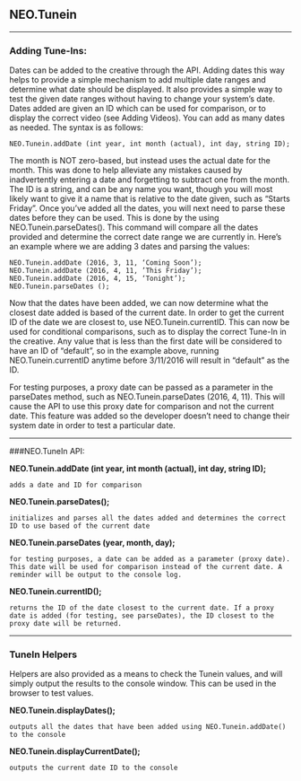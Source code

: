 ## NEO.Tunein

---

### Adding Tune-Ins:

Dates can be added to the creative through the API. Adding dates this way helps to provide a simple mechanism to add multiple date ranges and determine what date should be displayed. It also provides a simple way to test the given date ranges without having to change your system’s date. Dates added are given an ID which can be used for comparison, or to display the correct video (see Adding Videos). You can add as many dates as needed. The syntax is as follows:

	NEO.Tunein.addDate (int year, int month (actual), int day, string ID);
	
The month is NOT zero-based, but instead uses the actual date for the month. This was done to help alleviate any mistakes caused by inadvertently entering a date and forgetting to subtract one from the month. The ID is a string, and can be any name you want, though you will most likely want to give it a name that is relative to the date given, such as “Starts Friday”. Once you’ve added all the dates, you will next need to parse these dates before they can be used. This is done by the using NEO.Tunein.parseDates(). This command will compare all the dates provided and determine the correct date range we are currently in. Here’s an example where we are adding 3 dates and parsing the values:

	NEO.Tunein.addDate (2016, 3, 11, ‘Coming Soon’);
	NEO.Tunein.addDate (2016, 4, 11, ’This Friday’);
	NEO.Tunein.addDate (2016, 4, 15, ‘Tonight’);
	NEO.Tunein.parseDates ();


Now that the dates have been added, we can now determine what the closest date added is based of the current date. In order to get the current ID of the date we are closest to, use NEO.Tunein.currentID. This can now be used for conditional comparisons, such as to display the correct Tune-In in the creative. Any value that is less than the first date will be considered to have an ID of “default”, so in the example above, running NEO.Tunein.currentID anytime before 3/11/2016 will result in “default” as the ID.

For testing purposes, a proxy date can be passed as a parameter in the parseDates method, such as NEO.Tunein.parseDates (2016, 4, 11). This will cause the API to use this proxy date for comparison and not the current date. This feature was added so the developer doesn’t need to change their system date in order to test a particular date.

---

###NEO.TuneIn API:

**NEO.Tunein.addDate (int year, int month (actual), int day, string ID);**

	adds a date and ID for comparison

**NEO.Tunein.parseDates();**

	initializes and parses all the dates added and determines the correct ID to use based of the current date
		
**NEO.Tunein.parseDates (year, month, day);**

	for testing purposes, a date can be added as a parameter (proxy date). This date will be used for comparison instead of the current date. A reminder will be output to the console log.

**NEO.Tunein.currentID();**

	returns the ID of the date closest to the current date. If a proxy date is added (for testing, see parseDates), the ID closest to the proxy date will be returned.

---

### TuneIn Helpers

Helpers are also provided as a means to check the Tunein values, and will simply output the results to the console window. This can be used in the browser to test values.

**NEO.Tunein.displayDates();**

	outputs all the dates that have been added using NEO.Tunein.addDate() to the console

**NEO.Tunein.displayCurrentDate();**

	outputs the current date ID to the console


